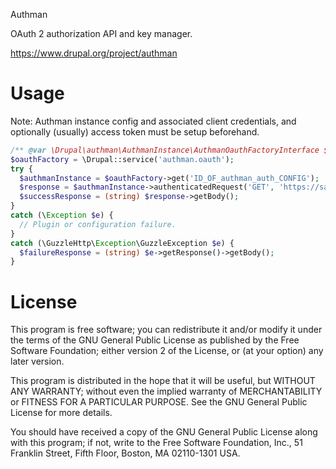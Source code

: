 Authman

OAuth 2 authorization API and key manager.

https://www.drupal.org/project/authman

# Usage

Note: Authman instance config and associated client credentials, and optionally
(usually) access token must be setup beforehand.

```php
/** @var \Drupal\authman\AuthmanInstance\AuthmanOauthFactoryInterface $oauthFactory */
$oauthFactory = \Drupal::service('authman.oauth');
try {
  $authmanInstance = $oauthFactory->get('ID_OF_authman_auth_CONFIG');
  $response = $authmanInstance->authenticatedRequest('GET', 'https://sample.api.example.com/v2/mydata?page=2');
  $successResponse = (string) $response->getBody();
}
catch (\Exception $e) {
  // Plugin or configuration failure.
}
catch (\GuzzleHttp\Exception\GuzzleException $e) {
  $failureResponse = (string) $e->getResponse()->getBody();
}
```

# License

This program is free software; you can redistribute it and/or modify
it under the terms of the GNU General Public License as published by
the Free Software Foundation; either version 2 of the License, or
(at your option) any later version.

This program is distributed in the hope that it will be useful,
but WITHOUT ANY WARRANTY; without even the implied warranty of
MERCHANTABILITY or FITNESS FOR A PARTICULAR PURPOSE.  See the
GNU General Public License for more details.

You should have received a copy of the GNU General Public License along
with this program; if not, write to the Free Software Foundation, Inc.,
51 Franklin Street, Fifth Floor, Boston, MA 02110-1301 USA.
